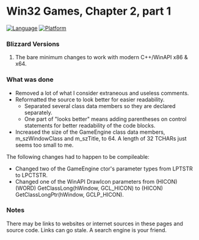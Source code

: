 # Win32 Games, Chapter 2, part 1
[![Language](https://img.shields.io/badge/Language%20-C++-blue.svg)](https://github.com/GeorgePimpleton/Win32-games/)
[![Platform](https://img.shields.io/badge/Platform%20-Win32-blue.svg)](https://github.com/GeorgePimpleton/Win32-games/)

### Blizzard Versions
1. The bare minimum changes to work with modern C++/WinAPI x86 & x64.

### What was done
- Removed a lot of what I consider extraneous and useless comments.
- Reformatted the source to look better for easier readability.
   - Separated several class data members so they are declared separately.
   - One part of "looks better" means adding parentheses on control statements for better readability of the code blocks.
- Increased the size of the GameEngine class data members, m_szWindowClass and m_szTitle, to 64.  A length of 32 TCHARs just seems too small to me.

The following changes had to happen to be compileable:
+ Changed two of the GameEngine ctor's parameter types from LPTSTR to LPCTSTR.
+ Changed one of the WinAPI DrawIcon parameters from (HICON) (WORD) GetClassLong(hWindow, GCL_HICON) to (HICON) GetClassLongPtr(hWindow, GCLP_HICON).

### Notes
There may be links to websites or internet sources in these pages and source code. Links can go stale. A search engine is your friend.
